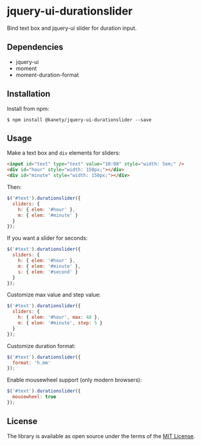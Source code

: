 # jquery-ui-durationslider

Bind text box and jquery-ui slider for duration input.

## Dependencies

* jquery-ui
* moment
* moment-duration-format

## Installation

Install from npm:

    $ npm install @kanety/jquery-ui-durationslider --save

## Usage

Make a text box and `div` elements for sliders:

```html
<input id="text" type="text" value="10:08" style="width: 5em;" />
<div id="hour" style="width: 150px;"></div>
<div id="minute" style="width: 150px;"></div>
```

Then:

```javascript
$('#text').durationslider({
  sliders: {
    h: { elem: '#hour' },
    m: { elem: '#minute' }
  }
});
```

If you want a slider for seconds:

```javascript
$('#text').durationslider({
  sliders: {
    h: { elem: '#hour' },
    m: { elem: '#minute' },
    s: { elem: '#second' }
  }
});
```

Customize max value and step value:

```javascript
$('#text').durationslider({
  sliders: {
    h: { elem: '#hour', max: 48 },
    m: { elem: '#minute', step: 5 }
  }
});
```

Customize duration format:

```javascript
$('#text').durationslider({
  format: 'h.mm'
});
```

Enable mousewheel support (only modern browsers):

```javascript
$('#text').durationslider({
  mousewheel: true
});
```

## License

The library is available as open source under the terms of the [MIT License](http://opensource.org/licenses/MIT).
